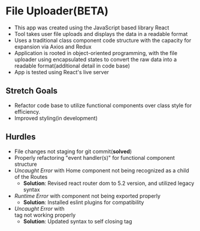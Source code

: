 # File Uploader(BETA)

- This app was created using the JavaScript based library React
- Tool takes user file uploads and displays the data in a readable format
- Uses a traditional class component code structure with the capacity for expansion via Axios and Redux
- Application is rooted in object-oriented programming, with the file uploader using encapsulated states to convert the raw data into a readable format(additional detail in code base)
- App is tested using React's live server

## Stretch Goals

- Refactor code base to utilize functional components over class style for efficiency.
- Improved styling(in development)

## Hurdles

- File changes not staging for git commit(**solved**)
- Properly refactoring "event handler(s)" for functional component structure
- *Uncaught Error* with Home component not being recognized as a child of the Routes
  - **Solution**: Revised react router dom to 5.2 version, and utilized legacy syntax
- *Runtime Error* with component not being exported properly
  - **Solution**: Installed eslint plugins for compatibility
- *Uncaught Error* with <br> tag not working properly
  - **Solution**: Updated syntax to self closing tag
